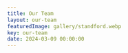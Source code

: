 ```yaml
---
title: Our Team
layout: our-team
featuredImage: gallery/standford.webp
key: our-team
date: 2024-03-09 00:00:00
---
```

